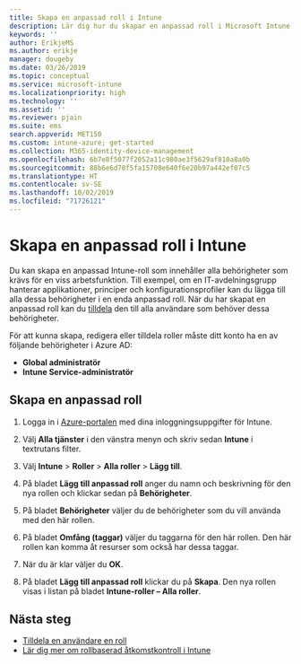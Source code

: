```yaml
---
title: Skapa en anpassad roll i Intune
description: Lär dig hur du skapar en anpassad roll i Microsoft Intune.
keywords: ''
author: ErikjeMS
ms.author: erikje
manager: dougeby
ms.date: 03/26/2019
ms.topic: conceptual
ms.service: microsoft-intune
ms.localizationpriority: high
ms.technology: ''
ms.assetid: ''
ms.reviewer: pjain
ms.suite: ems
search.appverid: MET150
ms.custom: intune-azure; get-started
ms.collection: M365-identity-device-management
ms.openlocfilehash: 6b7e8f5077f2052a11c980ae3f5629af810a8a0b
ms.sourcegitcommit: 88b6e6d70f5fa15708e640f6e20b97a442ef07c5
ms.translationtype: HT
ms.contentlocale: sv-SE
ms.lasthandoff: 10/02/2019
ms.locfileid: "71726121"
---
```

# <a name="create-a-custom-role-in-intune"></a>Skapa en anpassad roll i Intune

Du kan skapa en anpassad Intune-roll som innehåller alla behörigheter som krävs för en viss arbetsfunktion. Till exempel, om en IT-avdelningsgrupp hanterar applikationer, principer och konfigurationsprofiler kan du lägga till alla dessa behörigheter i en enda anpassad roll. När du har skapat en anpassad roll kan du [tilldela](assign-role.md) den till alla användare som behöver dessa behörigheter.

För att kunna skapa, redigera eller tilldela roller måste ditt konto ha en av följande behörigheter i Azure AD:
- **Global administratör**
- **Intune Service-administratör**

## <a name="to-create-a-custom-role"></a>Skapa en anpassad roll

1. Logga in i [Azure-portalen](https://portal.azure.com) med dina inloggningsuppgifter för Intune.

2. Välj **Alla tjänster** i den vänstra menyn och skriv sedan **Intune** i textrutans filter.

3. Välj **Intune** > **Roller** > **Alla roller** > **Lägg till**.

4. På bladet **Lägg till anpassad roll** anger du namn och beskrivning för den nya rollen och klickar sedan på **Behörigheter**.

5. På bladet **Behörigheter** väljer du de behörigheter som du vill använda med den här rollen.

6. På bladet **Omfång (taggar)** väljer du taggarna för den här rollen. Den här rollen kan komma åt resurser som också har dessa taggar.

7. När du är klar väljer du **OK**.

8. På bladet **Lägg till anpassad roll** klickar du på **Skapa**. Den nya rollen visas i listan på bladet **Intune-roller – Alla roller**.

## <a name="next-steps"></a>Nästa steg
- [Tilldela en användare en roll](assign-role.md)
- [Lär dig mer om rollbaserad åtkomstkontroll i Intune](role-based-access-control.md)
